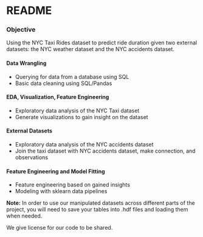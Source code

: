 # README

### Objective 
Using the NYC Taxi Rides dataset to predict ride duration given two external datasets: the NYC weather dataset and the NYC accidents dataset.

#### Data Wrangling
- Querying for data from a database using SQL
- Basic data cleaning using SQL/Pandas

#### EDA, Visualization, Feature Engineering
- Exploratory data analysis of the NYC Taxi dataset
- Generate visualizations to gain insight on the dataset

#### External Datasets
- Exploratory data analysis of the NYC accidents dataset
- Join the taxi dataset with NYC accidents dataset, make connection, and observations

#### Feature Engineering and Model Fitting
- Feature engineering based on gained insights
- Modeling with sklearn data pipelines


**Note:** In order to use our manipulated datasets across different parts of the project, you will need to save your tables into .hdf files and loading them when needed. 

We give license for our code to be shared. 
